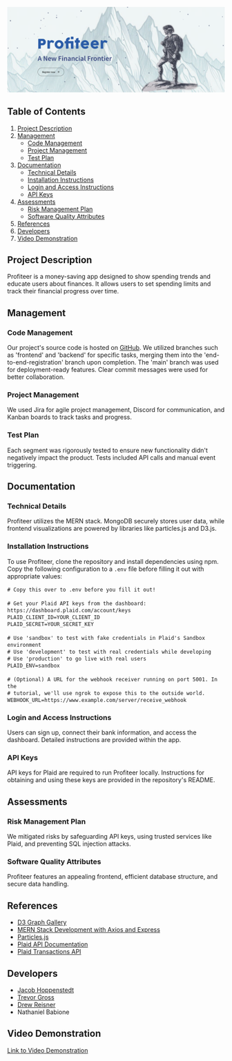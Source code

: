 
![Profiteer Logo](https://github.com/Drewski2222/Profiteer/blob/main/mern/client/public/prifiteerreadme.PNG)

## Table of Contents

1. [Project Description](#project-description)
2. [Management](#management)
    - [Code Management](#code-management)
    - [Project Management](#project-management)
    - [Test Plan](#test-plan)
3. [Documentation](#documentation)
    - [Technical Details](#technical-details)
    - [Installation Instructions](#installation-instructions)
    - [Login and Access Instructions](#login-and-access-instructions)
    - [API Keys](#api-keys)
4. [Assessments](#assessments)
    - [Risk Management Plan](#risk-management-plan)
    - [Software Quality Attributes](#software-quality-attributes)
5. [References](#references)
6. [Developers](#developers)
7. [Video Demonstration](#video-demonstration)

## Project Description

Profiteer is a money-saving app designed to show spending trends and educate users about finances. It allows users to set spending limits and track their financial progress over time.

## Management

### Code Management

Our project's source code is hosted on [GitHub](https://github.com/Drewski2222/Profiteer). We utilized branches such as 'frontend' and 'backend' for specific tasks, merging them into the 'end-to-end-registration' branch upon completion. The 'main' branch was used for deployment-ready features. Clear commit messages were used for better collaboration.

### Project Management

We used Jira for agile project management, Discord for communication, and Kanban boards to track tasks and progress.

### Test Plan

Each segment was rigorously tested to ensure new functionality didn't negatively impact the product. Tests included API calls and manual event triggering.

## Documentation

### Technical Details

Profiteer utilizes the MERN stack. MongoDB securely stores user data, while frontend visualizations are powered by libraries like particles.js and D3.js.

### Installation Instructions

To use Profiteer, clone the repository and install dependencies using npm. Copy the following configuration to a `.env` file before filling it out with appropriate values:

```plaintext
# Copy this over to .env before you fill it out!

# Get your Plaid API keys from the dashboard: https://dashboard.plaid.com/account/keys
PLAID_CLIENT_ID=YOUR_CLIENT_ID
PLAID_SECRET=YOUR_SECRET_KEY

# Use 'sandbox' to test with fake credentials in Plaid's Sandbox environment
# Use 'development' to test with real credentials while developing
# Use 'production' to go live with real users
PLAID_ENV=sandbox

# (Optional) A URL for the webhook receiver running on port 5001. In the 
# tutorial, we'll use ngrok to expose this to the outside world.
WEBHOOK_URL=https://www.example.com/server/receive_webhook
```

### Login and Access Instructions

Users can sign up, connect their bank information, and access the dashboard. Detailed instructions are provided within the app.

### API Keys

API keys for Plaid are required to run Profiteer locally. Instructions for obtaining and using these keys are provided in the repository's README.

## Assessments

### Risk Management Plan

We mitigated risks by safeguarding API keys, using trusted services like Plaid, and preventing SQL injection attacks.

### Software Quality Attributes

Profiteer features an appealing frontend, efficient database structure, and secure data handling.

## References

- [D3 Graph Gallery](https://d3-graph-gallery.com/)
- [MERN Stack Development with Axios and Express](https://vishalghai.medium.com/mern-talks-how-to-use-axios-and-express-in-mern-stack-development-27e5a00de194)
- [Particles.js](https://particles.js.org/)
- [Plaid API Documentation](https://plaid.com/docs/link/react-native/)
- [Plaid Transactions API](https://plaid.com/docs/api/products/transactions/)

## Developers

- [Jacob Hoppenstedt](https://www.linkedin.com/in/jacob-hoppenstedt/)
- [Trevor Gross](https://www.linkedin.com/in/trevorjgross/)
- [Drew Reisner](https://www.linkedin.com/in/drew-reisner/)
- Nathaniel Babione

## Video Demonstration

[Link to Video Demonstration](https://youtu.be/VhNXovdPVUU)

